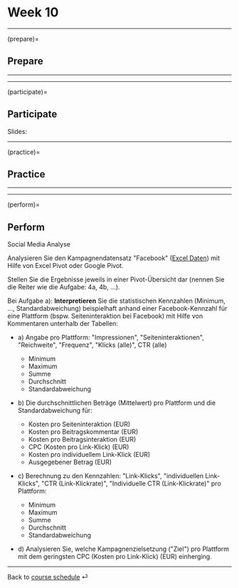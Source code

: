 # Week 10


---

(prepare)=
## Prepare



---

---


(participate)=
## Participate

Slides: 




---


(practice)=
## Practice



---

---

(perform)=
## Perform


Social Media Analyse

Analysieren Sie den Kampagnendatensatz "Facebook" ([Excel Daten](https://github.com/kirenz/bigdata/blob/main/cases/facebook/Facebook.xlsx)) mit Hilfe von Excel Pivot oder Google Pivot.

Stellen Sie die Ergebnisse jeweils in einer Pivot-Übersicht dar (nennen Sie die Reiter wie die Aufgabe: 4a, 4b, ...).

Bei Aufgabe a): **Interpretieren** Sie die statistischen Kennzahlen (Minimum, ..., Standardabweichung) beispielhaft anhand einer Facebook-Kennzahl für eine Plattform (bspw. Seiteninteraktion bei Facebook) mit Hilfe von Kommentaren unterhalb der Tabellen:

- a) Angabe pro Plattform: "Impressionen", "Seiteninteraktionen", "Reichweite", "Frequenz", "Klicks (alle)", CTR (alle)
    - Minimum 
    - Maximum
    - Summe
    - Durchschnitt
    - Standardabweichung

- b) Die durchschnittlichen Beträge (Mittelwert) pro Plattform und die Standardabweichung für: 
    - Kosten pro Seiteninteraktion (EUR)
    - Kosten pro Beitragskommentar (EUR)
    - Kosten pro Beitragsinteraktion (EUR)
    - CPC (Kosten pro Link-Klick) (EUR)	
    - Kosten pro individuellem Link-Klick (EUR)
    - Ausgegebener Betrag (EUR)

- c) Berechnung zu den Kennzahlen: "Link-Klicks", "individuellen Link-Klicks", "CTR (Link-Klickrate)", "Individuelle CTR (Link-Klickrate)" pro Plattform: 
    - Minimum 
    - Maximum
    - Summe
    - Durchschnitt
    - Standardabweichung

- d) Analysieren Sie, welche Kampagnenzielsetzung ("Ziel") pro Plattform mit dem geringsten CPC (Kosten pro Link-Klick) (EUR) einherging.
---

Back to [course schedule](../docs/course-schedule.md) ⏎
